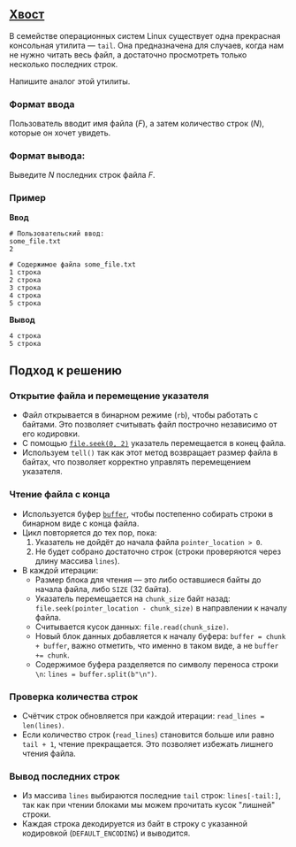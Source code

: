 ## [Хвост](../../../solutions/3.5/35_j.py)

В семействе операционных систем Linux существует одна прекрасная консольная утилита — `tail`. Она предназначена для случаев, когда нам не нужно читать весь файл, а достаточно просмотреть только несколько последних строк.

Напишите аналог этой утилиты.

### Формат ввода

Пользователь вводит имя файла ($F$), а затем количество строк ($N$), которые он хочет увидеть.

### Формат вывода:

Выведите $N$ последних строк файла $F$.

### Пример

__Ввод__
```plaintext
# Пользовательский ввод:
some_file.txt
2

# Содержимое файла some_file.txt
1 строка
2 строка
3 строка
4 строка
5 строка
```

__Вывод__
```plaintext
4 строка
5 строка
```

## Подход к решению

### Открытие файла и перемещение указателя

   - Файл открывается в бинарном режиме (`rb`), чтобы работать с байтами. Это позволяет считывать файл построчно независимо от его кодировки.
   - С помощью [`file.seek(0, 2)`](https://docs.python.org/3/library/io.html#io.IOBase.seek) указатель перемещается в конец файла.  
   - Используем `tell()` так как этот метод возвращает размер файла в байтах, что позволяет корректно управлять перемещением указателя.

### Чтение файла с конца

   - Используется буфер [`buffer`](https://docs.python.org/3.1/library/functions.html#bytearray), чтобы постепенно собирать строки в бинарном виде с конца файла.
   - Цикл повторяется до тех пор, пока:
     1. Указатель не дойдёт до начала файла `pointer_location > 0`.
     2. Не будет собрано достаточно строк (строки проверяются через длину массива `lines`).
   - В каждой итерации:
        - Размер блока для чтения — это либо оставшиеся байты до начала файла, либо `SIZE` (32 байта).
        - Указатель перемещается на `chunk_size` байт назад: `file.seek(pointer_location - chunk_size)` в направлении к началу файла.
        - Считывается кусок данных: `file.read(chunk_size)`.
        - Новый блок данных добавляется к началу буфера: `buffer = chunk + buffer`, важно отметить, что именно в таком виде, а не `buffer += chunk`.
        - Содержимое буфера разделяется по символу переноса строки `\n`: `lines = buffer.split(b"\n")`.

### Проверка количества строк

   - Счётчик строк обновляется при каждой итерации: `read_lines = len(lines)`.
   - Если количество строк (`read_lines`) становится больше или равно `tail + 1`, чтение прекращается. Это позволяет избежать лишнего чтения файла.

### Вывод последних строк

   - Из массива `lines` выбираются последние `tail` строк: `lines[-tail:]`, так как при чтении блоками мы можем прочитать кусок "лишней" строки.
   - Каждая строка декодируется из байт в строку с указанной кодировкой (`DEFAULT_ENCODING`) и выводится.
